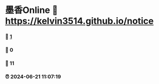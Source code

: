 # 墨香Online :link: https://kelvin3514.github.io/notice 
### :page_facing_up: [1](https://kelvin3514.github.io/notice/tag.html) 
### :speech_balloon: 0 
### :hibiscus: 11 
### :alarm_clock: 2024-06-21 11:07:19 
